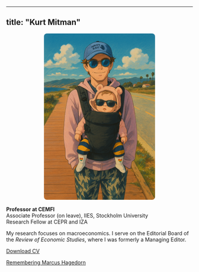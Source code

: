 
---
title: "Kurt Mitman"
---

<!--![](/images/profile.png)-->
<!--<img src="/images/profile.png" alt="Kurt Mitman" style="max-width: 300px; height: auto;" />-->
<div style="text-align: center;">
  <img src="images/profile.png" alt="Kurt Mitman" style="max-width: 300px; height: auto; border-radius: 8px;" />
</div>


**Professor at CEMFI**  
Associate Professor (on leave), IIES, Stockholm University  
Research Fellow at CEPR and IZA  

My research focuses on macroeconomics. I serve on the Editorial Board of the *Review of Economic Studies*, where I was formerly a Managing Editor.

[Download CV](/files/KurtMitmanCV.pdf)

[Remembering Marcus Hagedorn](https://www.sas.upenn.edu/~manovski/Remembering%20Marcus%20Hagedorn.pdf)
